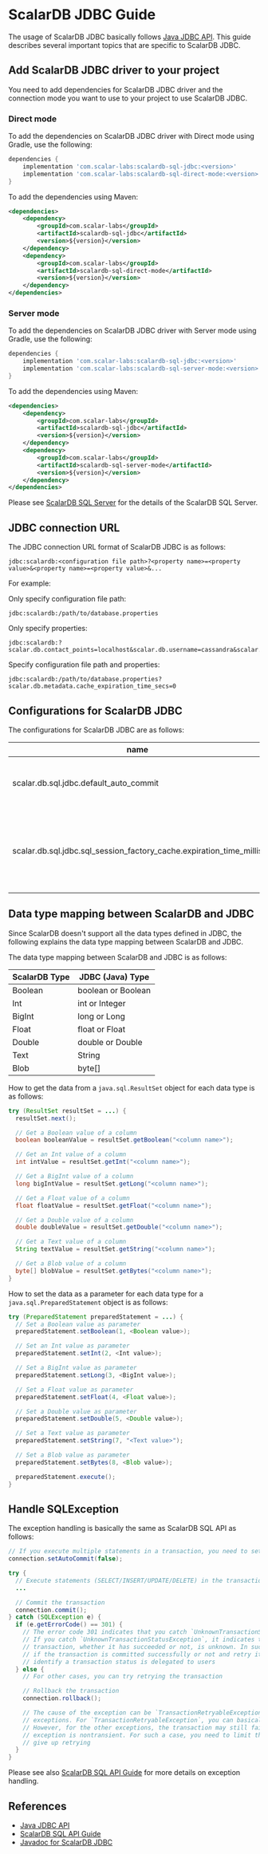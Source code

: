 # ScalarDB JDBC Guide

The usage of ScalarDB JDBC basically follows [Java JDBC API](https://docs.oracle.com/javase/8/docs/technotes/guides/jdbc/).
This guide describes several important topics that are specific to ScalarDB JDBC.

## Add ScalarDB JDBC driver to your project

You need to add dependencies for ScalarDB JDBC driver and the connection mode you want to use to your project to use ScalarDB JDBC.

### Direct mode

To add the dependencies on ScalarDB JDBC driver with Direct mode using Gradle, use the following:
```gradle
dependencies {
    implementation 'com.scalar-labs:scalardb-sql-jdbc:<version>'
    implementation 'com.scalar-labs:scalardb-sql-direct-mode:<version>'
}
```

To add the dependencies using Maven:
```xml
<dependencies>
    <dependency>
        <groupId>com.scalar-labs</groupId>
        <artifactId>scalardb-sql-jdbc</artifactId>
        <version>${version}</version>
    </dependency>
    <dependency>
        <groupId>com.scalar-labs</groupId>
        <artifactId>scalardb-sql-direct-mode</artifactId>
        <version>${version}</version>
    </dependency>
</dependencies>
```

### Server mode

To add the dependencies on ScalarDB JDBC driver with Server mode using Gradle, use the following:
```gradle
dependencies {
    implementation 'com.scalar-labs:scalardb-sql-jdbc:<version>'
    implementation 'com.scalar-labs:scalardb-sql-server-mode:<version>'
}
```

To add the dependencies using Maven:
```xml
<dependencies>
    <dependency>
        <groupId>com.scalar-labs</groupId>
        <artifactId>scalardb-sql-jdbc</artifactId>
        <version>${version}</version>
    </dependency>
    <dependency>
        <groupId>com.scalar-labs</groupId>
        <artifactId>scalardb-sql-server-mode</artifactId>
        <version>${version}</version>
    </dependency>
</dependencies>
```

Please see [ScalarDB SQL Server](sql-server.md) for the details of the ScalarDB SQL Server.

## JDBC connection URL

The JDBC connection URL format of ScalarDB JDBC is as follows:

```shell
jdbc:scalardb:<configuration file path>?<property name>=<property value>&<property name>=<property value>&...
```

For example:

Only specify configuration file path:

```shell
jdbc:scalardb:/path/to/database.properties
```

Only specify properties:

```shell
jdbc:scalardb:?scalar.db.contact_points=localhost&scalar.db.username=cassandra&scalar.db.password=cassandra&scalar.db.storage=cassandra
```

Specify configuration file path and properties:

```shell
jdbc:scalardb:/path/to/database.properties?scalar.db.metadata.cache_expiration_time_secs=0
```

## Configurations for ScalarDB JDBC

The configurations for ScalarDB JDBC are as follows:

| name                                                                | description                                                                  | default |
|---------------------------------------------------------------------|------------------------------------------------------------------------------|---------|
| scalar.db.sql.jdbc.default_auto_commit                              | The default connection's auto-commit mode.                                   | true    |
| scalar.db.sql.jdbc.sql_session_factory_cache.expiration_time_millis | The expiration time in milliseconds for the cache of SQL session factories.  | 10000   |

## Data type mapping between ScalarDB and JDBC

Since ScalarDB doesn't support all the data types defined in JDBC, the following explains the data type mapping between ScalarDB and JDBC.

The data type mapping between ScalarDB and JDBC is as follows:

| ScalarDB Type | JDBC (Java) Type   |
|---------------|--------------------|
| Boolean       | boolean or Boolean |
| Int           | int or Integer     |
| BigInt        | long or Long       |
| Float         | float or Float     |
| Double        | double or Double   |
| Text          | String             |
| Blob          | byte[]             |

How to get the data from a `java.sql.ResultSet` object for each data type is as follows:

```java
try (ResultSet resultSet = ...) {
  resultSet.next();

  // Get a Boolean value of a column
  boolean booleanValue = resultSet.getBoolean("<column name>");

  // Get an Int value of a column
  int intValue = resultSet.getInt("<column name>");

  // Get a BigInt value of a column
  long bigIntValue = resultSet.getLong("<column name>");

  // Get a Float value of a column
  float floatValue = resultSet.getFloat("<column name>");

  // Get a Double value of a column
  double doubleValue = resultSet.getDouble("<column name>");

  // Get a Text value of a column
  String textValue = resultSet.getString("<column name>");

  // Get a Blob value of a column
  byte[] blobValue = resultSet.getBytes("<column name>");
}
```

How to set the data as a parameter for each data type for a `java.sql.PreparedStatement` object is as follows:

```java
try (PreparedStatement preparedStatement = ...) {
  // Set a Boolean value as parameter
  preparedStatement.setBoolean(1, <Boolean value>);

  // Set an Int value as parameter
  preparedStatement.setInt(2, <Int value>);

  // Set a BigInt value as parameter
  preparedStatement.setLong(3, <BigInt value>);

  // Set a Float value as parameter
  preparedStatement.setFloat(4, <Float value>);

  // Set a Double value as parameter
  preparedStatement.setDouble(5, <Double value>);

  // Set a Text value as parameter
  preparedStatement.setString(7, "<Text value>");

  // Set a Blob value as parameter
  preparedStatement.setBytes(8, <Blob value>);

  preparedStatement.execute();
}
```

## Handle SQLException

The exception handling is basically the same as ScalarDB SQL API as follows:

```java
// If you execute multiple statements in a transaction, you need to set auto-commit to false.
connection.setAutoCommit(false);

try {
  // Execute statements (SELECT/INSERT/UPDATE/DELETE) in the transaction
  ...

  // Commit the transaction
  connection.commit();
} catch (SQLException e) {
  if (e.getErrorCode() == 301) {
    // The error code 301 indicates that you catch `UnknownTransactionStatusException`.
    // If you catch `UnknownTransactionStatusException`, it indicates that the status of the 
    // transaction, whether it has succeeded or not, is unknown. In such a case, you need to check
    // if the transaction is committed successfully or not and retry it if it failed. How to 
    // identify a transaction status is delegated to users
  } else {
    // For other cases, you can try retrying the transaction

    // Rollback the transaction
    connection.rollback();

    // The cause of the exception can be `TransactionRetryableException` or the other
    // exceptions. For `TransactionRetryableException`, you can basically retry the transaction.
    // However, for the other exceptions, the transaction may still fail if the cause of the
    // exception is nontransient. For such a case, you need to limit the number of retries and
    // give up retrying
  }
}
```

Please see also [ScalarDB SQL API Guide](sql-api-guide.md) for more details on exception handling.

## References

- [Java JDBC API](https://docs.oracle.com/javase/8/docs/technotes/guides/jdbc/)
- [ScalarDB SQL API Guide](sql-api-guide.md)
- [Javadoc for ScalarDB JDBC](https://javadoc.io/doc/com.scalar-labs/scalardb-sql-jdbc/3.11.0/index.html)
